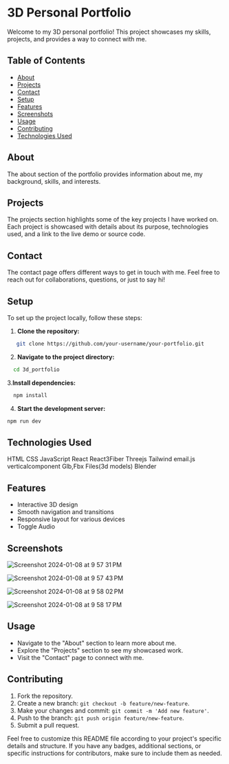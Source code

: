 # 3D Personal Portfolio

Welcome to my 3D personal portfolio! This project showcases my skills, projects, and provides a way to connect with me.

## Table of Contents
- [About](#about)
- [Projects](#projects)
- [Contact](#contact)
- [Setup](#setup)
- [Features](#features)
- [Screenshots](#screenshots)
- [Usage](#usage)
- [Contributing](#contributing)
- [Technologies Used](#technologies-used)


## About
The about section of the portfolio provides information about me, my background, skills, and interests.

## Projects
The projects section highlights some of the key projects I have worked on. Each project is showcased with details about its purpose, technologies used, and a link to the live demo or source code.

## Contact
The contact page offers different ways to get in touch with me. Feel free to reach out for collaborations, questions, or just to say hi!

## Setup
To set up the project locally, follow these steps:

1. **Clone the repository:**
```bash
   git clone https://github.com/your-username/your-portfolio.git
```
2. **Navigate to the project directory:**
```bash
  cd 3d_portfolio
```
3.**Install dependencies:**
```bash
  npm install
```
4. **Start the development server:**
  ```bash
  npm run dev
  ```


## Technologies Used
HTML
CSS
JavaScript
React
React3Fiber
Threejs
Tailwind
email.js
verticalcomponent
Glb,Fbx Files(3d models)
Blender

## Features
- Interactive 3D design
- Smooth navigation and transitions
- Responsive layout for various devices
- Toggle Audio


## Screenshots
![Screenshot 2024-01-08 at 9 57 31 PM](https://github.com/Saty-am02/3d_portfolio/assets/88832726/e7b2dd2f-76c8-4aa4-80c6-8d31c12854c3)

![Screenshot 2024-01-08 at 9 57 43 PM](https://github.com/Saty-am02/3d_portfolio/assets/88832726/40818667-ab85-4669-965d-a35f532aa8f0)

![Screenshot 2024-01-08 at 9 58 02 PM](https://github.com/Saty-am02/3d_portfolio/assets/88832726/4f311df0-3aab-425c-833f-5ffa7a1bd9fb)

![Screenshot 2024-01-08 at 9 58 17 PM](https://github.com/Saty-am02/3d_portfolio/assets/88832726/733e54dc-9156-406b-b699-d1c0f31fcc94)



## Usage
- Navigate to the "About" section to learn more about me.
- Explore the "Projects" section to see my showcased work.
- Visit the "Contact" page to connect with me.


## Contributing
1. Fork the repository.
2. Create a new branch: `git checkout -b feature/new-feature`.
3. Make your changes and commit: `git commit -m 'Add new feature'`.
4. Push to the branch: `git push origin feature/new-feature`.
5. Submit a pull request.


Feel free to customize this README file according to your project's specific details and structure. If you have any badges, additional sections, or specific instructions for contributors, make sure to include them as needed.

